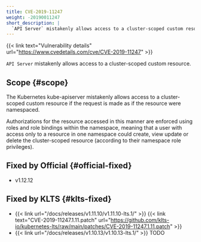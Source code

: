 ```yaml
---
title: CVE-2019-11247
weight: -20190011247
short_description: |
  `API Server` mistakenly allows access to a cluster-scoped custom resource.
---
```


{{< link text="Vulnerability details" url="https://www.cvedetails.com/cve/CVE-2019-11247" >}}

`API Server` mistakenly allows access to a cluster-scoped custom resource.

## Scope {#scope}

The Kubernetes kube-apiserver mistakenly allows access to a cluster-scoped custom resource if the request is made as if the resource were namespaced.  


Authorizations for the resource accessed in this manner are enforced using roles and role bindings within the namespace, meaning that a user with access only to a resource in one namespace could create, view update or delete the cluster-scoped resource (according to their namespace role privileges).

## Fixed by Official {#official-fixed}

- v1.12.12

## Fixed by KLTS {#klts-fixed}

- {{< link url="/docs/releases/v1.11.10/v1.11.10-lts.1/" >}} {{< link text="CVE-2019-11247.1.11.patch" url="https://github.com/klts-io/kubernetes-lts/raw/main/patches/CVE-2019-11247.1.11.patch" >}}
- {{< link url="/docs/releases/v1.10.13/v1.10.13-lts.1/" >}} TODO
